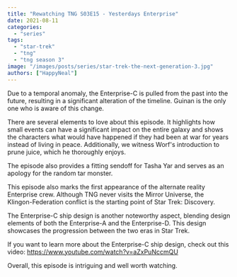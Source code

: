 ```yaml
---
title: "Rewatching TNG S03E15 - Yesterdays Enterprise"
date: 2021-08-11
categories: 
  - "series"
tags: 
  - "star-trek"
  - "tng"
  - "tng season 3"
image: "/images/posts/series/star-trek-the-next-generation-3.jpg"
authors: ["HappyNeal"]
---
```


Due to a temporal anomaly, the Enterprise-C is pulled from the past into the future, resulting in a significant alteration of the timeline. Guinan is the only one who is aware of this change.

There are several elements to love about this episode. It highlights how small events can have a significant impact on the entire galaxy and shows the characters what would have happened if they had been at war for years instead of living in peace. Additionally, we witness Worf's introduction to prune juice, which he thoroughly enjoys.

The episode also provides a fitting sendoff for Tasha Yar and serves as an apology for the random tar monster.

This episode also marks the first appearance of the alternate reality Enterprise crew. Although TNG never visits the Mirror Universe, the Klingon-Federation conflict is the starting point of Star Trek: Discovery.

The Enterprise-C ship design is another noteworthy aspect, blending design elements of both the Enterprise-A and the Enterprise-D. This design showcases the progression between the two eras in Star Trek.

If you want to learn more about the Enterprise-C ship design, check out this video: https://www.youtube.com/watch?v=aZxPuNccmQU

Overall, this episode is intriguing and well worth watching.
